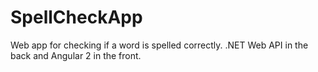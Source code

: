 # SpellCheckApp
Web app for checking if a word is spelled correctly.  .NET Web API in the back and Angular 2 in the front.
